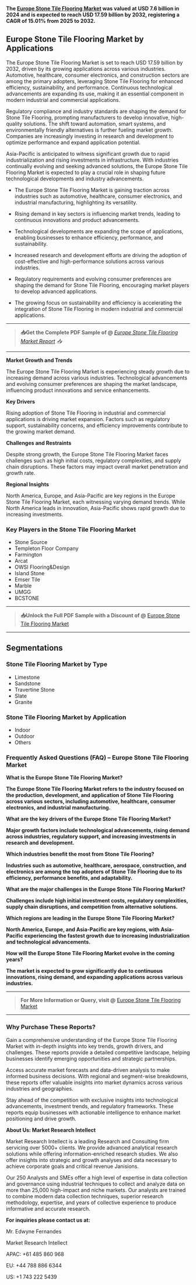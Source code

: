 <p><strong>The <a href="https://www.marketresearchintellect.com/download-sample/?rid=923693&amp;utm_source=Pulse-April-Europe&amp;utm_medium=852">Europe Stone Tile Flooring Market</a> was valued at USD 7.6 billion in 2024 and is expected to reach USD 17.59 billion by 2032, registering a CAGR of 15.01% from 2025 to 2032.</strong></p><h2>Europe Stone Tile Flooring Market by Applications&nbsp;</h2><p><p>The Europe Stone Tile Flooring Market is set to reach USD 17.59 billion by 2032, driven by its growing applications across various industries. Automotive, healthcare, consumer electronics, and construction sectors are among the primary adopters, leveraging Stone Tile Flooring for enhanced efficiency, sustainability, and performance. Continuous technological advancements are expanding its use, making it an essential component in modern industrial and commercial applications.</p><p>Regulatory compliance and industry standards are shaping the demand for Stone Tile Flooring, prompting manufacturers to develop innovative, high-quality solutions. The shift toward automation, smart systems, and environmentally friendly alternatives is further fueling market growth. Companies are increasingly investing in research and development to optimize performance and expand application potential.</p><p>Asia-Pacific is anticipated to witness significant growth due to rapid industrialization and rising investments in infrastructure. With industries continually evolving and seeking advanced solutions, the Europe Stone Tile Flooring Market is expected to play a crucial role in shaping future technological developments and industry advancements.</p></p><ul><li><p>The Europe Stone Tile Flooring Market is gaining traction across industries such as automotive, healthcare, consumer electronics, and industrial manufacturing, highlighting its versatility.</p></li><li><p>Rising demand in key sectors is influencing market trends, leading to continuous innovations and product advancements.</p></li><li><p>Technological developments are expanding the scope of applications, enabling businesses to enhance efficiency, performance, and sustainability.</p></li><li><p>Increased research and development efforts are driving the adoption of cost-effective and high-performance solutions across various industries.</p></li><li><p>Regulatory requirements and evolving consumer preferences are shaping the demand for Stone Tile Flooring, encouraging market players to develop advanced applications.</p></li><li><p>The growing focus on sustainability and efficiency is accelerating the integration of Stone Tile Flooring in modern industrial and commercial applications.</p></li></ul><hr /><blockquote><p><strong><span class="font-[700]">📥Get the Complete PDF Sample of @ </span></strong><em><span class="font-[700]"><a href="https://www.marketresearchintellect.com/download-sample/?rid=923693&amp;utm_source=Pulse-April-Europe&amp;utm_medium=852" target="_blank" data-tracking-control-name="article-ssr-frontend-pulse_little-text-block" data-tracking-will-navigate="" data-test-link="">Europe Stone Tile Flooring Market Report</a>&nbsp;📥</span></em></p></blockquote><hr /><p class="" data-start="77" data-end="360"><strong data-start="77" data-end="105">Market Growth and Trends</strong></p><p class="" data-start="77" data-end="360">The Europe Stone Tile Flooring Market is experiencing steady growth due to increasing demand across various industries. Technological advancements and evolving consumer preferences are shaping the market landscape, influencing product innovations and service enhancements.</p><p class="" data-start="362" data-end="606"><strong data-start="362" data-end="377">Key Drivers</strong></p><p class="" data-start="362" data-end="606">Rising adoption of Stone Tile Flooring in industrial and commercial applications is driving market expansion. Factors such as regulatory support, sustainability concerns, and efficiency improvements contribute to the growing market demand.</p><p class="" data-start="608" data-end="849"><strong data-start="608" data-end="637">Challenges and Restraints</strong></p><p class="" data-start="608" data-end="849">Despite strong growth, the Europe Stone Tile Flooring Market faces challenges such as high initial costs, regulatory complexities, and supply chain disruptions. These factors may impact overall market penetration and growth rate.</p><p class="" data-start="851" data-end="1095"><strong data-start="851" data-end="872">Regional Insights</strong></p><p class="" data-start="851" data-end="1095">North America, Europe, and Asia-Pacific are key regions in the Europe Stone Tile Flooring Market, each witnessing varying demand trends. While North America leads in innovation, Asia-Pacific shows rapid growth due to increasing investments.</p><p><h3>Key Players in the Stone Tile Flooring Market </h3><ul><li>Stone Source</li><li>Templeton Floor Company</li><li>Farmington</li><li>Arcat</li><li>OWSI Flooring&Design</li><li>Island Stone</li><li>Emser Tile</li><li>Marble</li><li>UMGG</li><li>BCSTONE</li></ul></p><hr /><blockquote><p><strong>📥Unlock the Full PDF Sample with a Discount of @</strong> <a href="https://www.marketresearchintellect.com/ask-for-discount/?rid=923693&amp;utm_source=Pulse-April-Europe&amp;utm_medium=852">Europe Stone Tile Flooring Market</a></p></blockquote><hr /><p><h2>Segmentations</h2><h3>Stone Tile Flooring Market by Type</h3><ul><li>Limestone</li><li>Sandstone</li><li>Travertine Stone</li><li>Slate</li><li>Granite</li></ul><h3>Stone Tile Flooring Market by Application</h3><ul><li>Indoor</li><li>Outdoor</li><li>Others</li></ul></p><h3><strong>Frequently Asked Questions (FAQ) &ndash; Europe Stone Tile Flooring Market</strong></h3><p><strong>What is the Europe Stone Tile Flooring Market?</strong></p><p><strong>The Europe Stone Tile Flooring Market refers to the industry focused on the production, development, and application of Stone Tile Flooring across various sectors, including automotive, healthcare, consumer electronics, and industrial manufacturing.</strong></p><p><strong>What are the key drivers of the Europe Stone Tile Flooring Market?</strong></p><p><strong>Major growth factors include technological advancements, rising demand across industries, regulatory support, and increasing investments in research and development.</strong></p><p><strong>Which industries benefit the most from Stone Tile Flooring?</strong></p><p><strong>Industries such as automotive, healthcare, aerospace, construction, and electronics are among the top adopters of Stone Tile Flooring due to its efficiency, performance benefits, and adaptability.</strong></p><p><strong>What are the major challenges in the Europe Stone Tile Flooring Market?</strong></p><p><strong>Challenges include high initial investment costs, regulatory complexities, supply chain disruptions, and competition from alternative solutions.</strong></p><p><strong>Which regions are leading in the Europe Stone Tile Flooring Market?</strong></p><p><strong>North America, Europe, and Asia-Pacific are key regions, with Asia-Pacific experiencing the fastest growth due to increasing industrialization and technological advancements.</strong></p><p><strong>How will the Europe Stone Tile Flooring Market evolve in the coming years?</strong></p><p><strong>The market is expected to grow significantly due to continuous innovations, rising demand, and expanding applications across various industries.</strong></p><hr /><blockquote><p><span class="font-[700]"><strong>For More Information or Query, visit&nbsp;@</strong>&nbsp;</span><span class="font-[700]"><a href="https://www.marketresearchintellect.com/product/global-stone-tile-flooring-market/?utm_source=Linkedin&utm_medium=852" target="_blank" data-tracking-control-name="article-ssr-frontend-pulse_little-text-block" data-tracking-will-navigate="" data-test-link="">Europe Stone Tile Flooring Market</a></span></p></blockquote><hr /><h3><strong data-start="0" data-end="31">Why Purchase These Reports?</strong></h3><p class="" data-start="35" data-end="297">Gain a comprehensive understanding of the Europe Stone Tile Flooring Market with in-depth insights into key trends, growth drivers, and challenges. These reports provide a detailed competitive landscape, helping businesses identify emerging opportunities and strategic partnerships.</p><p class="" data-start="299" data-end="540">Access accurate market forecasts and data-driven analysis to make informed business decisions. With regional and segment-wise breakdowns, these reports offer valuable insights into market dynamics across various industries and geographies.</p><p class="" data-start="542" data-end="784">Stay ahead of the competition with exclusive insights into technological advancements, investment trends, and regulatory frameworks. These reports equip businesses with actionable intelligence to enhance market positioning and drive growth.</p><p><strong><span class="font-[700]">About Us: Market Research Intellect</span></strong></p><p><span class="">Market Research Intellect is a leading Research and Consulting firm servicing over 5000+ clients. We provide advanced analytical research solutions while offering information-enriched research studies.&nbsp;</span>We also offer insights into strategic and growth analyses and data necessary to achieve corporate goals and critical revenue Janisions.</p><p><span class="">Our 250 Analysts and SMEs offer a high level of expertise in data collection and governance using industrial techniques to collect and analyze data on more than 25,000 high-impact and niche markets. Our analysts are trained to combine modern data collection techniques, superior research methodology, expertise, and years of collective experience to produce informative and accurate research.</span></p><p><strong>For inquiries please contact us at:</strong></p><p>Mr. Edwyne Fernandes</p><p>Market Research Intellect</p><p>APAC: +61 485 860 968</p><p>EU: +44 788 886 6344</p><p>US: +1 743 222 5439</p>